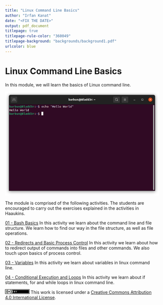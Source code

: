 ```yaml
---
title: "Linux Command Line Basics"
author: "Irfan Kanat"
date: "<FIX THE DATE>"
output: pdf_document
titlepage: true
titlepage-rule-color: "360049"
titlepage-background: "backgrounds/background1.pdf"
urlcolor: blue
---
```


# Linux Command Line Basics

In this module, we will learn the basics of Linux command line.

![Hello World](figures/HelloWorld.png)

The module is comprised of the following activities. The students are encouraged to carry out the exercises explained in the activities in Haaukins.

[01 - Bash Basics](M4_01_BashBasics.html) In this activity we learn about the command line and file structure. We learn how to find our way in the file structure, as well as file operations.

[02 - Redirects and Basic Process Control](M4_02_RedirectsAndBasicProcessControl.html) In this activity we learn about how to redirect output of commands into files and other commands. We also touch upon basics of process control.

[03 - Variables](M4_03_Variables.html) In this activity we learn about variables in linux command line.

[04 - Conditional Execution and Loops](M4_04_ConditionalExecutionAndLoops.html) In this activity we learn about if statements, for and while loops in linux command line.


![CC4](CC4.png) This work is licensed under a [Creative Commons Attribution 4.0 International License](http://creativecommons.org/licenses/by/4.0/).


